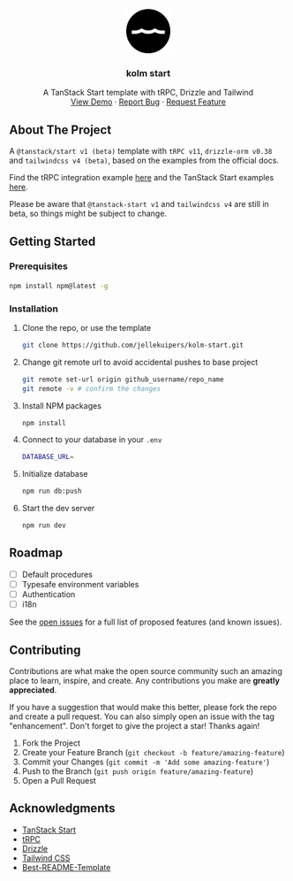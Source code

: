 <div align="center">
  <a href="https://github.com/othneildrew/Best-README-Template">
    <img src="public/favicon.svg" alt="Logo" width="80" height="80">
  </a>

  <h3 align="center">kolm start</h3>

  <p align="center">
    A TanStack Start template with tRPC, Drizzle and Tailwind
    <br />
    <a href="https://kolm-start.vercel.app">View Demo</a>
    ·
    <a href="https://github.com/jellekuipers/kolm-start/issues/new?labels=bug">Report Bug</a>
    ·
    <a href="https://github.com/jellekuipers/kolm-start/issues/new?labels=feature-request">Request Feature</a>
  </p>
</div>

## About The Project

A `@tanstack/start v1 (beta)` template with `tRPC v11`, `drizzle-orm v0.38` and `tailwindcss v4 (beta)`, based on the examples from the official docs.

Find the tRPC integration example [here](https://github.com/trpc/trpc/tree/next/examples/tanstack-start) and the TanStack Start examples [here](https://github.com/TanStack/router/tree/main/examples/react).

Please be aware that `@tanstack-start v1` and `tailwindcss v4` are still in beta, so things might be subject to change.

## Getting Started

### Prerequisites

```sh
npm install npm@latest -g
```

### Installation

1. Clone the repo, or use the template
   ```sh
   git clone https://github.com/jellekuipers/kolm-start.git
   ```
2. Change git remote url to avoid accidental pushes to base project
   ```sh
   git remote set-url origin github_username/repo_name
   git remote -v # confirm the changes
   ```
3. Install NPM packages
   ```sh
   npm install
   ```
4. Connect to your database in your `.env`
   ```sh
   DATABASE_URL=
   ```
5. Initialize database

   ```sh
   npm run db:push
   ```

6. Start the dev server
   ```sh
   npm run dev
   ```

## Roadmap

- [ ] Default procedures
- [ ] Typesafe environment variables
- [ ] Authentication
- [ ] i18n

See the [open issues](https://github.com/jellekuipers/kolm-start/issues) for a full list of proposed features (and known issues).

## Contributing

Contributions are what make the open source community such an amazing place to learn, inspire, and create. Any contributions you make are **greatly appreciated**.

If you have a suggestion that would make this better, please fork the repo and create a pull request. You can also simply open an issue with the tag "enhancement".
Don't forget to give the project a star! Thanks again!

1. Fork the Project
2. Create your Feature Branch (`git checkout -b feature/amazing-feature`)
3. Commit your Changes (`git commit -m 'Add some amazing-feature'`)
4. Push to the Branch (`git push origin feature/amazing-feature`)
5. Open a Pull Request

## Acknowledgments

- [TanStack Start](https://tanstack.com/start/latest)
- [tRPC](https://trpc.io/docs)
- [Drizzle](https://orm.drizzle.team/)
- [Tailwind CSS](https://tailwindcss.com/docs/v4-beta)
- [Best-README-Template](https://github.com/othneildrew/Best-README-Template)

